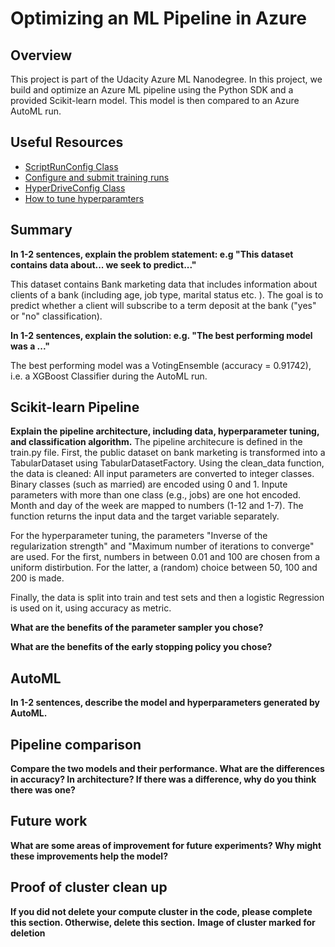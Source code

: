 # Optimizing an ML Pipeline in Azure

## Overview
This project is part of the Udacity Azure ML Nanodegree.
In this project, we build and optimize an Azure ML pipeline using the Python SDK and a provided Scikit-learn model.
This model is then compared to an Azure AutoML run.

## Useful Resources
- [ScriptRunConfig Class](https://docs.microsoft.com/en-us/python/api/azureml-core/azureml.core.scriptrunconfig?view=azure-ml-py)
- [Configure and submit training runs](https://docs.microsoft.com/en-us/azure/machine-learning/how-to-set-up-training-targets)
- [HyperDriveConfig Class](https://docs.microsoft.com/en-us/python/api/azureml-train-core/azureml.train.hyperdrive.hyperdriveconfig?view=azure-ml-py)
- [How to tune hyperparamters](https://docs.microsoft.com/en-us/azure/machine-learning/how-to-tune-hyperparameters)


## Summary
**In 1-2 sentences, explain the problem statement: e.g "This dataset contains data about... we seek to predict..."**

This dataset contains Bank marketing data that includes information about clients of a bank (including age, job type, marital status etc. ). The goal is to predict whether a client will subscribe to a term deposit at the bank ("yes" or "no" classification).

**In 1-2 sentences, explain the solution: e.g. "The best performing model was a ..."**

The best performing model was a VotingEnsemble (accuracy = 0.91742), i.e. a XGBoost Classifier during the AutoML run.

## Scikit-learn Pipeline
**Explain the pipeline architecture, including data, hyperparameter tuning, and classification algorithm.**
The pipeline architecure is defined in the train.py file. First, the public dataset on bank marketing is transformed into a TabularDataset using TabularDatasetFactory. Using the clean_data function, the data is cleaned: All input parameters are converted to integer classes.  Binary classes (such as married) are encoded using 0 and 1. Inpute parameters with more than one class (e.g., jobs) are one hot encoded. Month and day of the week are mapped to numbers (1-12 and 1-7). The function returns the input data and the target variable separately.

For the hyperparameter tuning, the parameters "Inverse of the regularization strength" and "Maximum number of iterations to converge" are used. For the first, numbers in between 0.01 and 100 are chosen from a uniform distirbution. For the latter, a (random) choice between 50, 100 and 200 is made.

Finally, the data is split into train and test sets and then a logistic Regression is used on it, using accuracy as metric.


**What are the benefits of the parameter sampler you chose?**



**What are the benefits of the early stopping policy you chose?**

## AutoML
**In 1-2 sentences, describe the model and hyperparameters generated by AutoML.**

## Pipeline comparison
**Compare the two models and their performance. What are the differences in accuracy? In architecture? If there was a difference, why do you think there was one?**

## Future work
**What are some areas of improvement for future experiments? Why might these improvements help the model?**

## Proof of cluster clean up
**If you did not delete your compute cluster in the code, please complete this section. Otherwise, delete this section.**
**Image of cluster marked for deletion**
